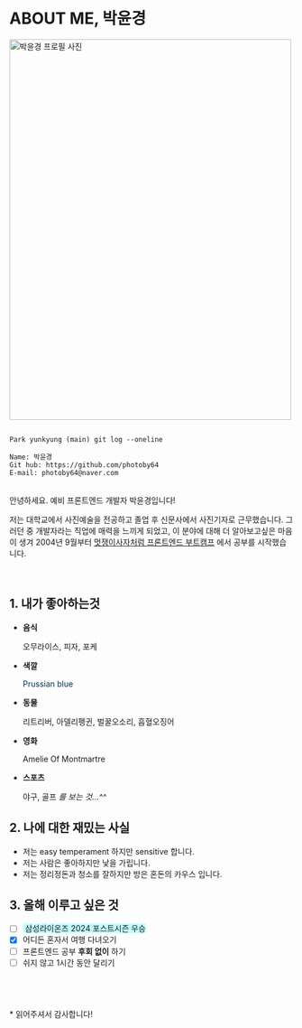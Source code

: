 # ABOUT ME, 박윤경

<img src="./assets/md/pyk_portrait_photo.jpg" alt="박윤경 프로필 사진" width="500" height="674" />

```

Park yunkyung (main) git log --oneline

Name: 박윤경
Git hub: https://github.com/photoby64
E-mail: photoby64@naver.com

```

<br>
안녕하세요. 예비 프론트엔드 개발자 박윤경입니다!

저는 대학교에서 사진예술을 전공하고 졸업 후 신문사에서 사진기자로 근무했습니다.
그러던 중 개발자라는 직업에 매력을 느끼게 되었고, 이 분야에 대해 더 알아보고싶은 마음이 생겨
2004년 9월부터 [멋쟁이사자처럼 프론트엔드 부트캠프](https://likelion.net/school/kdt-frontend-12th) 에서 공부를 시작했습니다.
<br><br><br>

## 1. 내가 좋아하는것

- **음식**

  오무라이스, 피자, 포케

- **색깔**

  <span style="color:#003458"> Prussian blue </span>

- **동물**

  리트리버, 아델리펭귄, 벌꿀오소리, 흡혈오징어

- **영화**

  Amelie Of Montmartre

- **스포츠**

  야구, 골프 _를 보는 것...^^_

## 2. 나에 대한 재밌는 사실

- 저는 easy temperament 하지만 sensitive 합니다.
- 저는 사람은 좋아하지만 낯을 가립니다.
- 저는 정리정돈과 청소를 잘하지만 방은 혼돈의 카우스 입니다.

## 3. 올해 이루고 싶은 것

- [ ] <span style="background-color:#C0FFFF"> 삼성라이온즈 2024 포스트시즌 우승 </span>
- [x] 어디든 혼자서 여행 다녀오기
- [ ] 프론트엔드 공부 **후회 없이** 하기
- [ ] 쉬지 않고 1시간 동안 달리기

## <br>

\* 읽어주셔서 감사합니다!
